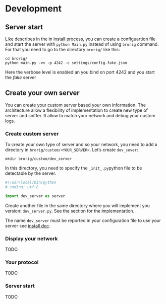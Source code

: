 # Development

## Server start
Like describes in the in [install process](install.md), you can create a configuartion file and start the server with ```python Main.py``` instead of using ```brorig``` command. For that you need to go to the directory ```brorig/``` like this:
```
cd brorig/
python main.py -vv -p 4242 -c settings/config.fake.json
```
 Here the verbose level is enabled an you bind on port 4242 and you start the *fake* server

## Create your own server
You can create your custom server based your own information. The architecture allow a flexibility of implementation to create new type of server and sniffer. It allow to match your network and debug your custom logs.

### Create custom server
To create your own type of server and so your network, you need to add a directory in ```brorig/custom/<YOUR_SERVER>```. Let’s create ```dev_sever```:
```
mkdir brorig/custom/dev_server
```

In this directory, you need to specify the ```_init_.py```python file to be detectable by the server.
```python
#!/usr/local/bin/python
# coding: utf-8

import dev_server as server
```

Create another file in the same directory where you will implement you version: ```dev_server.py```. See the section for the implementation.

The name ```dev_server``` must be reported in your configuration file to use your server see [install doc](install.md).

### Display your network
TODO

### Your protocol
TODO

### Server start
TODO
